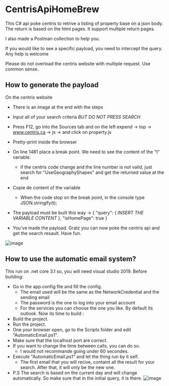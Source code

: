 # CentrisApiHomeBrew

This C# api poke centris to retrive a listing of property base on a json body.
The return is based on the html pages. It support multiple return pages.

I also made a Postman collection to help you.

If you would like to see a specific payload, you need to intercept the query.
Any help is welcome

Please do not overload the centris website with multiple request. Use common sense.

## How to generate the payload
On the centris website

- There is an image at the end with the steps
- Input all of your search criteria *BUT DO NOT PRESS SEARCH*
- Press F12, go into the Sources tab and on the left expend -> top -> www.centris.ca -> js -> and click on property.js
- Pretty-print inside the browser
- On line 1481 place a break point. We need to see the content of the "t" variable.
  - if the centris code change and the line number is not valid, just search for "UseGeographyShapes" and get the returned value at the end
- Copie de content of the variable
  - When the code stop on the break point, in the console type JSON.stringify(t);
- The payload must be built this way -> 
{
  "query": {
  *INSERT THE VARIABLE CONTENT*
  },
  "isHomePage": true
}

- You've made the payload. Gratz you can now poke the centris api and get the search resault. Have fun.

![image](https://user-images.githubusercontent.com/21128028/112655594-f083c100-8e26-11eb-9886-0ed87a1cce0c.png)

## How to use the automatic email system?
This run on .net core 3.1 so, you will need visual studio 2019.
Before building:
- Go in the app.config file and fill the config.
  - The email used will be the same as the NetworkCredential and the sending email
  - The password is the one to log into your email account
  - For the services you can choose the one you like. By default its outlook.
Now its time to build :
- Build the project.
- Run the project.
- One your browser open, go to the Scripts folder and edit "AutomaticEmail.ps1".
- Make sure that the localhost port are correct.
- If you want to change the time between calls, you can do so.
  - I would not recommande going under 60 secondes.
- Execute "AutomaticEmail.ps1" and let the thing run by it self.
  - The first email that you will recive, containt all the result for your search. After that, it will only be the new one.
- P.S The search is based on the current day and will change automatically. So make sure that in the initial query, it is there.
![image](https://user-images.githubusercontent.com/21128028/113071464-c7e72880-9192-11eb-8425-0612dac6f6b6.png)
